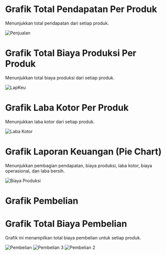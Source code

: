 # Grafik Total Pendapatan Per Produk
Menunjukkan total pendapatan dari setiap produk.

![Penjualan](https://github.com/PanduWidhianto/DataAnalisisPT-Pandu/assets/152130454/ebb93c50-1537-4f22-a2b9-5c24e0211e95)
# Grafik Total Biaya Produksi Per Produk
Menunjukkan total biaya produksi dari setiap produk.

![LapKeu](https://github.com/PanduWidhianto/DataAnalisisPT-Pandu/assets/152130454/7bd33e26-ead7-465e-92e5-cdbbde6f91ca)
# Grafik Laba Kotor Per Produk
Menunjukkan laba kotor dari setiap produk.

![Laba Kotor](https://github.com/PanduWidhianto/DataAnalisisPT-Pandu/assets/152130454/a09c7de5-72de-4500-91b3-b4793e90f8d0)
# Grafik Laporan Keuangan (Pie Chart)
Menunjukkan pembagian pendapatan, biaya produksi, laba kotor, biaya operasional, dan laba bersih.

![Biaya Produksi](https://github.com/PanduWidhianto/DataAnalisisPT-Pandu/assets/152130454/fb10c780-32f5-4e9b-a1aa-16578c45a2b6)

# Grafik Pembelian

# Grafik Total Biaya Pembelian
Grafik ini menampilkan total biaya pembelian untuk setiap produk.

![Pembelian](https://github.com/PanduWidhianto/DataAnalisisPT-Pandu/assets/152130454/938cf737-704e-42ce-ad1c-61da1fb6a79b)
![Pembelian 3](https://github.com/PanduWidhianto/DataAnalisisPT-Pandu/assets/152130454/aa56d820-164f-4b1c-a2ac-094b5cc54eb6)
![Pembelian 2](https://github.com/PanduWidhianto/DataAnalisisPT-Pandu/assets/152130454/b7bf24be-60df-4081-a9bd-e0fd3f100343)
